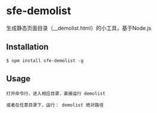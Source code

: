 sfe-demolist
===========

生成静态页面目录（__demolist.html）的小工具，基于Node.js

## Installation

    $ npm install sfe-demolist -g

## Usage

    打开命令行，进入相应目录，直接运行 demolist

    或者在任意目录下，运行： demolist 绝对路径